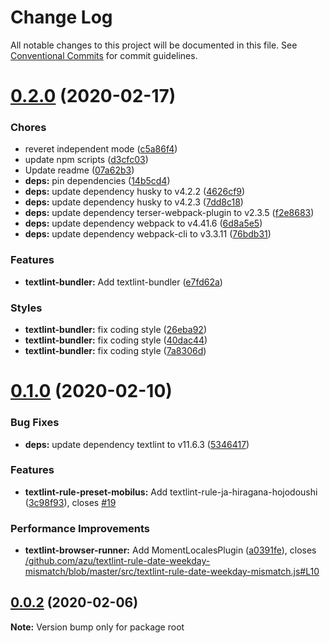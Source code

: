 # Change Log

All notable changes to this project will be documented in this file.
See [Conventional Commits](https://conventionalcommits.org) for commit guidelines.

<a name="0.2.0"></a>
# [0.2.0](https://github.com/mobilusoss/textlint-browser-runner/compare/v0.1.0...v0.2.0) (2020-02-17)


### Chores

* reveret independent mode ([c5a86f4](https://github.com/mobilusoss/textlint-browser-runner/commit/c5a86f4))
* update npm scripts ([d3cfc03](https://github.com/mobilusoss/textlint-browser-runner/commit/d3cfc03))
* Update readme ([07a62b3](https://github.com/mobilusoss/textlint-browser-runner/commit/07a62b3))
* **deps:** pin dependencies ([14b5cd4](https://github.com/mobilusoss/textlint-browser-runner/commit/14b5cd4))
* **deps:** update dependency husky to v4.2.2 ([4626cf9](https://github.com/mobilusoss/textlint-browser-runner/commit/4626cf9))
* **deps:** update dependency husky to v4.2.3 ([7dd8c18](https://github.com/mobilusoss/textlint-browser-runner/commit/7dd8c18))
* **deps:** update dependency terser-webpack-plugin to v2.3.5 ([f2e8683](https://github.com/mobilusoss/textlint-browser-runner/commit/f2e8683))
* **deps:** update dependency webpack to v4.41.6 ([6d8a5e5](https://github.com/mobilusoss/textlint-browser-runner/commit/6d8a5e5))
* **deps:** update dependency webpack-cli to v3.3.11 ([76bdb31](https://github.com/mobilusoss/textlint-browser-runner/commit/76bdb31))


### Features

* **textlint-bundler:** Add textlint-bundler ([e7fd62a](https://github.com/mobilusoss/textlint-browser-runner/commit/e7fd62a))


### Styles

* **textlint-bundler:** fix coding style ([26eba92](https://github.com/mobilusoss/textlint-browser-runner/commit/26eba92))
* **textlint-bundler:** fix coding style ([40dac44](https://github.com/mobilusoss/textlint-browser-runner/commit/40dac44))
* **textlint-bundler:** fix coding style ([7a8306d](https://github.com/mobilusoss/textlint-browser-runner/commit/7a8306d))





# [0.1.0](https://github.com/mobilusoss/textlint-browser-runner/compare/v0.0.3...v0.1.0) (2020-02-10)


### Bug Fixes

* **deps:** update dependency textlint to v11.6.3 ([5346417](https://github.com/mobilusoss/textlint-browser-runner/commit/5346417e672deac9abf0e26051721aa9025f9e4a))


### Features

* **textlint-rule-preset-mobilus:** Add textlint-rule-ja-hiragana-hojodoushi ([3c98f93](https://github.com/mobilusoss/textlint-browser-runner/commit/3c98f932b52a3f17ba687facc1055c160fb69490)), closes [#19](https://github.com/mobilusoss/textlint-browser-runner/issues/19)


### Performance Improvements

* **textlint-browser-runner:** Add MomentLocalesPlugin ([a0391fe](https://github.com/mobilusoss/textlint-browser-runner/commit/a0391fe456b01d142c29d6ff9b712fb3faad9601)), closes [/github.com/azu/textlint-rule-date-weekday-mismatch/blob/master/src/textlint-rule-date-weekday-mismatch.js#L10](https://github.com//github.com/azu/textlint-rule-date-weekday-mismatch/blob/master/src/textlint-rule-date-weekday-mismatch.js/issues/L10)





## [0.0.2](https://github.com/mobilusoss/textlint-browser-runner/compare/v0.0.1...v0.0.2) (2020-02-06)

**Note:** Version bump only for package root
